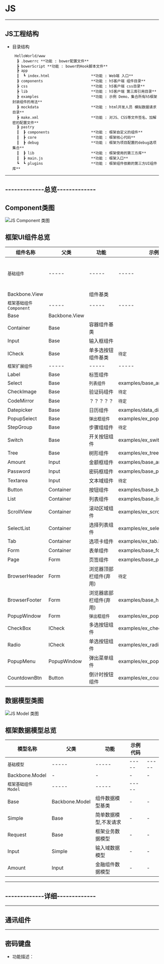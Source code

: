 # JS

----
## JS工程结构

  * 目录结构

         HelloWorld/www
          ┣ .bowerrc **功能 : bower配置文件**            
          ┣ bowerScript **功能 : bower的Hook脚本文件**            
          ┣ app                      
          ┃  ┗ index.html                   **功能 : Web端 入口**
          ┣ components                      **功能 : h5客户端 组件目录**
          ┣ css                             **功能 : h5客户端 css目录**
          ┣ lib                             **功能 : h5客户端 第三库引用目录**
          ┣ examples                        **功能 : 示例 Demo，集合所有h5框架封装组件的用法**
          ┣ mockdata                        **功能 : html开发人员 模拟数据请求 目录**
          ┣ make.xml                        **功能 : 对JS、CSS等文件签名、加解密的配置文件**
          ┣ pastry
          ┃  ┣ components                   **功能 : 框架自定义的组件**
          ┃  ┣ core                         **功能 : 框架核心代码**
          ┃  ┣ debug                        **功能 : 框架为项目配置的debug选项集合**
          ┃  ┣ lib                          **功能 : 框架使用的第三方库**
          ┃  ┣ main.js                      **功能 : 框架入口**
          ┗  ┗ plugins                      **功能 : 框架组件依赖的第三方UI组件库**

----
## -------------总览-------------
## Component类图

![JS Component 类图](../../pastry/images/tutorials/jsComponent.png)

## 框架UI组件总览
| 组件名称 | 父类 | 功能 | 示例代码 | |
|-----|-----|-----|-----|-----|
| `基础组件` |-----|-----|-----|-----|
| Backbone.View || 组件基类 ||
| `框架基础组件 Component` |-----|-----|-----|
| Base | Backbone.View |||
| Container | Base | 容器组件基类 ||
| Input | Base | 输入框组件 ||
| ICheck | Base | 单多选按钮组件基类 | `待定` |
| `框架扩展组件` |-----|-----|-----|
| Label | Base | 标签组件 ||
| Select | Base | `列表组件` | examples/base_amount.html ||
| CheckImage | Base | 验证码组件 | `待定` ||
| CodeMirror | Base | ？？？？？ | `待定` |
| Datepicker | Base | 日历组件 | examples/data_dispatcher.html ||
| PopupSelect | Base | `弹出框组件` | examples/ex_popupselect.html ||
| StepGroup | Base | 步骤组组件 | `待定` ||
| Switch | Base | 开关按钮组件 | examples/ex_switch.html ||
| Tree | Base | 树形组件 | examples/ex_tree.html ||
| Amount | Input | 金额框组件 | examples/base_amount.html ||
| Password | Input | 密码框组件 | examples/base_password.html ||
| Textarea | Input | 文本域组件 | `待定` ||
| Button | Container | 按钮组件 | examples/base_button.html |
| List | Container | 列表组件 | examples/base_list.html ||
| ScrollView | Container | 滚动区域组件 | examples/ex_scrollview.html ||
| SelectList | Container | 选择列表组件 | examples/ex_selectlist.html ||
| Tab | Container | 选项卡组件 | examples/ex_tab.html ||
| Form | Container | 表单组件 | examples/base_form.html |
| Page | Form | 页签组件 | examples/base_page.html ||
| BrowserHeader | Form | 浏览器顶部栏组件(弃用) | `待定` ||
| BrowserFooter | Form | 浏览器底部栏组件(弃用) | examples/base_header_footer.html ||
| PopupWindow | Form | `弹出框组件` | examples/ex_popupwindow.html ||
| CheckBox | ICheck | 多选按钮组件 | examples/ex_checkbox.html ||
| Radio | ICheck | 单选按钮组件 | examples/ex_radio.html ||
| PopupMenu | PopupWindow | 弹出菜单组件 | examples/ex_popupmenu.html ||
| CountdownBtn | Button | 倒计时按钮组件 | examples/ex_countdownbtn.html |

## 数据模型类图

![JS Model 类图](../../pastry/images/tutorials/jsModel.png)

## 框架数据模型总览

| 模型名称 | 父类 | 功能 | 示例代码 | |
|-----|-----|-----|-----|-----|
| `基础模型` |-----|-----|-----|-----|
| Backbone.Model | - | - | - | - |
| `框架基础组件 Model` |-----|-----|-----|
| Base | Backbone.Model | 组件数据模型基类 | - | - |
| Simple | Base | 简单数据模型,不发请求 | - | - |
| Request | Base | 框架业务数据模型 | - | - |
| Input | Simple  | 输入域数据模型 | - | - |
| Amount | Input | 金融组件数据模型 | - | - |

----
## -------------详细-------------

----
## 通讯组件

----
## 密码键盘
* 功能描述：
